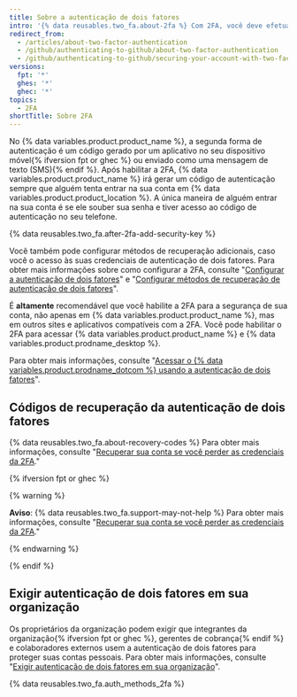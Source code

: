 ```yaml
---
title: Sobre a autenticação de dois fatores
intro: '{% data reusables.two_fa.about-2fa %} Com 2FA, você deve efetuar o login com seu nome de usuário e senha e fornecer outra forma de autenticação que você conheça ou tenha acesso.'
redirect_from:
  - /articles/about-two-factor-authentication
  - /github/authenticating-to-github/about-two-factor-authentication
  - /github/authenticating-to-github/securing-your-account-with-two-factor-authentication-2fa/about-two-factor-authentication
versions:
  fpt: '*'
  ghes: '*'
  ghec: '*'
topics:
  - 2FA
shortTitle: Sobre 2FA
---
```


No {% data variables.product.product_name %}, a segunda forma de autenticação é um código gerado por um aplicativo no seu dispositivo móvel{% ifversion fpt or ghec %} ou enviado como uma mensagem de texto (SMS){% endif %}. Após habilitar a 2FA, {% data variables.product.product_name %} irá gerar um código de autenticação sempre que alguém tenta entrar na sua conta em {% data variables.product.product_location %}. A única maneira de alguém entrar na sua conta é se ele souber sua senha e tiver acesso ao código de autenticação no seu telefone.

{% data reusables.two_fa.after-2fa-add-security-key %}

Você também pode configurar métodos de recuperação adicionais, caso você o acesso às suas credenciais de autenticação de dois fatores. Para obter mais informações sobre como configurar a 2FA, consulte "[Configurar a autenticação de dois fatores](/articles/configuring-two-factor-authentication)" e "[Configurar métodos de recuperação de autenticação de dois fatores](/articles/configuring-two-factor-authentication-recovery-methods)".

É **altamente** recomendável que você habilite a 2FA para a segurança de sua conta, não apenas em {% data variables.product.product_name %}, mas em outros sites e aplicativos compatíveis com a 2FA. Você pode habilitar o 2FA para acessar {% data variables.product.product_name %} e {% data variables.product.prodname_desktop %}.

Para obter mais informações, consulte "[Acessar o {% data variables.product.prodname_dotcom %} usando a autenticação de dois fatores](/articles/accessing-github-using-two-factor-authentication)".

## Códigos de recuperação da autenticação de dois fatores

{% data reusables.two_fa.about-recovery-codes %} Para obter mais informações, consulte "[Recuperar sua conta se você perder as credenciais da 2FA](/articles/recovering-your-account-if-you-lose-your-2fa-credentials)."

{% ifversion fpt or ghec %}

{% warning %}

**Aviso**: {% data reusables.two_fa.support-may-not-help %} Para obter mais informações, consulte "[Recuperar sua conta se você perder as credenciais da 2FA](/articles/recovering-your-account-if-you-lose-your-2fa-credentials)."

{% endwarning %}

{% endif %}

## Exigir autenticação de dois fatores em sua organização

Os proprietários da organização podem exigir que integrantes da organização{% ifversion fpt or ghec %}, gerentes de cobrança{% endif %} e colaboradores externos usem a autenticação de dois fatores para proteger suas contas pessoais. Para obter mais informações, consulte "[Exigir autenticação de dois fatores em sua organização](/articles/requiring-two-factor-authentication-in-your-organization)".

{% data reusables.two_fa.auth_methods_2fa %}
